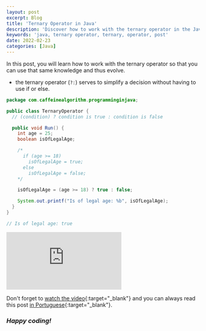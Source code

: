 ```yaml
---
layout: post
excerpt: Blog
title: 'Ternary Operator in Java'
description: 'Discover how to work with the ternary operator in the Java programming language. Get answers to your questions with the theory and examples presented.'
keywords: 'java, ternary operator, ternary, operator, post'
date: 2022-02-23
categories: [Java]
---
```


In this post, you will learn how to work with the ternary operator so that you can use that same knowledge and thus evolve.

- the ternary operator (`?:`) serves to simplify a decision without having to use if or else.

```java
package com.caffeinealgorithm.programminginjava;

public class TernaryOperator {
  // (condition) ? condition is true : condition is false

  public void Run() {
    int age = 25;
    boolean isOfLegalAge;

    /*
      if (age >= 18)
        isOfLegalAge = true;
      else
        isOfLegalAge = false;
    */

    isOfLegalAge = (age >= 18) ? true : false;

    System.out.printf("Is of legal age: %b", isOfLegalAge);
  }
}

// Is of legal age: true
```

<div class="video-container">
  <iframe src="https://www.youtube.com/embed/rCUwMA4JHHk" frameborder="0" allowfullscreen></iframe>
</div>

Don't forget to [watch the video](https://youtu.be/rCUwMA4JHHk){:target="\_blank"} and you can always read this post [in Portuguese](https://caffeinealgorithm.com/blog/operador-ternario-em-java/){:target="\_blank"}.

### _Happy coding!_

